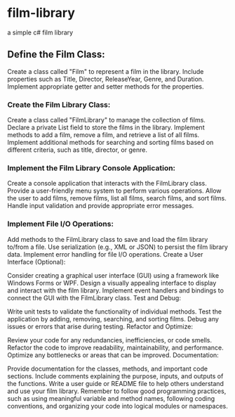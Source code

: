 # film-library
a simple c# film library

## Define the Film Class:

Create a class called "Film" to represent a film in the library.
Include properties such as Title, Director, ReleaseYear, Genre, and Duration.
Implement appropriate getter and setter methods for the properties.

### Create the Film Library Class:

Create a class called "FilmLibrary" to manage the collection of films.
Declare a private List<Film> field to store the films in the library.
Implement methods to add a film, remove a film, and retrieve a list of all films.
Implement additional methods for searching and sorting films based on different criteria, such as title, director, or genre.

### Implement the Film Library Console Application:

Create a console application that interacts with the FilmLibrary class.
Provide a user-friendly menu system to perform various operations.
Allow the user to add films, remove films, list all films, search films, and sort films.
Handle input validation and provide appropriate error messages.

###  Implement File I/O Operations:

Add methods to the FilmLibrary class to save and load the film library to/from a file.
Use serialization (e.g., XML or JSON) to persist the film library data.
Implement error handling for file I/O operations.
Create a User Interface (Optional):

Consider creating a graphical user interface (GUI) using a framework like Windows Forms or WPF.
Design a visually appealing interface to display and interact with the film library.
Implement event handlers and bindings to connect the GUI with the FilmLibrary class.
Test and Debug:

Write unit tests to validate the functionality of individual methods.
Test the application by adding, removing, searching, and sorting films.
Debug any issues or errors that arise during testing.
Refactor and Optimize:

Review your code for any redundancies, inefficiencies, or code smells.
Refactor the code to improve readability, maintainability, and performance.
Optimize any bottlenecks or areas that can be improved.
Documentation:

Provide documentation for the classes, methods, and important code sections.
Include comments explaining the purpose, inputs, and outputs of the functions.
Write a user guide or README file to help others understand and use your film library.
Remember to follow good programming practices, such as using meaningful variable and method names, following coding conventions, and organizing your code into logical modules or namespaces.
